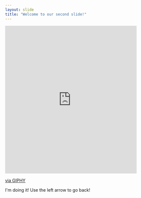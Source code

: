 ```yaml
---
layout: slide
title: "Welcome to our second slide!"
---
```

<iframe src="https://giphy.com/embed/nqi89GMgyT3va" width="428" height="480" frameBorder="0" class="giphy-embed" allowFullScreen></iframe><p><a href="https://giphy.com/gifs/nqi89GMgyT3va">via GIPHY</a></p> I'm doing it!
Use the left arrow to go back!

